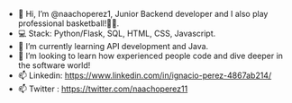 - 👋 Hi, I’m @naachoperez1, Junior Backend developer and I also play professional basketball!🏀🏀.
- 💻 Stack: Python/Flask, SQL, HTML, CSS, Javascript.
- 🌱 I’m currently learning API development and Java.
- 💞️ I’m looking to learn how experienced people code and dive deeper in the software world!
- 📫 Linkedin: https://www.linkedin.com/in/ignacio-perez-4867ab214/
- 📫 Twitter : https://twitter.com/naachoperez11

<!---
naachoperez1/naachoperez1 is a ✨ special ✨ repository because its `README.md` (this file) appears on your GitHub profile.
You can click the Preview link to take a look at your changes.
--->
